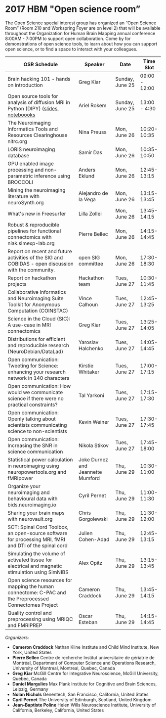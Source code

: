  
# 2017 HBM  "Open science room”

The Open Science special interest group has organized an “Open Science Room”  (Room 210 and Workspring Foyer are on level 2) that will be available throughout the Organization for Human Brain Mapping annual conference 8:00AM - 7:00PM to support open collaboration. Come by for demonstrations of open science tools, to learn about how you can support open science, or to find a space to interact with your colleagues. 

|  OSR Schedule | Speaker | Date | Time Slot |
|---------------|---------|------|-----------|
| Brain hacking 101 - hands on introduction | Greg Kiar | Sunday, June 25 | 09:00 - 12:00 | 
| Open source tools for analysis of diffusion MRI in Python (DIPY) ([slides](https://arokem.github.io/2017-ohbm-dipy-slides), [noteboooks](https://github.com/datacarpentry/python-neuroimaging-lesson)| Ariel Rokem | Sunday, June 25 | 13:00 - 4:30 | 
| The Neuroimaging Informatics Tools and Resources Clearinghouse nitrc.org | Nina Preuss | Mon, June 26 | 10:20-10:35 |
| LORIS neuroimaging database | Samir Das | Mon, June 26 |  10:35-10:50 |        
| GPU enabled image processing and non-parametric inference using BROCCOLI | Anders Eklund | Mon, June 26 |  12:45- 13:15 |   
| Mining the neuroimaging literature with neuroSynth.org | Alejandro de la Vega | Mon, June 26 |  13:15- 13:45 |
| What's new in Freesurfer | Lilla Zollei | Mon, June 26 |  13:45- 14:15 |        
| Robust & reproducible pipelines for functional connectomics with niak.simexp-lab.org | Pierre Bellec | Mon, June 26 |  14:15- 14:45 |   
| Report on recent and future activities of the SIG and COBIDAS - open discussion with the community. | open SIG committee | Mon, June 26 | 17:30- 18:30 |
| Report on hackathon projects | Hackathon team | Tues, June 27 | 10:30- 11:45 |
| Collaborative Informatics and Neuroimaging Suite Toolkit for Anonymous Computation (COINSTAC) | Vince Calhoun | Tues, June 27 |  12:45- 13:25 |        
|	Science in the Cloud (SIC): A use-case in MRI connectomics | Greg Kiar | Tues, June 27 |  13:25- 14:05 |        
|	Distributions for efficient and reproducible research (NeuroDebian/DataLad) | Yaroslav Halchenko | Tues, June 27 |  14:05- 14:45 |        
| Open communication: Tweeting for Science: enhancing your research network in 140 characters | Kirstie Whitaker | Tues, June 27 | 17:00- 17:15 |
| Open communication: How would we communicate science if there were no practical constraints? | Tal Yarkoni | Tues, June 27 | 17:15- 17:30 |
| Open communication: Openly talking about scientists communicating science to non-scientists | Kevin Weiner | Tues, June 27 | 17:30- 17:45 |
| Open communication: Increasing the SNR in science communication |	Nikola Stikov | Tues, June 27 | 17:45- 18:00 |
|	Statistical power calculation in neuroimaging using neuropowertools.org and fMRIpower | Joke Durnez and Jeannette Mumford | Thu, June 29 | 10:30-11:00 |        
|		Organize your neuroimaging and behavioural data with bids.neuroimaging.io | Cyril Pernet | Thu, June 29 | 11:00-11:30 |        
|		Sharing your brain maps with neurovault.org | Chris Gorgolewski | Thu, June 29 | 11:30-12:00 |        
|		SCT: Spinal Cord Toolbox, an open-source software for processing MRI, fMRI and DTI of the spinal cord | Julien Cohen-Adad | Thu, June 29 | 12:45- 13:15 |        
|		Simulating the volume of activated tissue for electrical and magnetic stimulation using SimNIBS | Alex Opitz | Thu, June 29 | 13:15- 13:45 |        
|		Open science resources for mapping the human connectome: C-PAC and the Preprocessed Connectomes Project | Cameron Craddock | Thu, June 29 | 13:45- 14:15 |        
|		Quality control and preprocessing using MRIQC and FMRIPREP | Oscar Esteban | Thu, June 29 | 14:15- 14:45 |  

*Organizers:*
 * **Cameron Craddock** Nathan Kline Institute and Child Mind Institute, New York, United States
 * **Pierre Bellec** Centre de recherche Institut universitaire de gériatrie de Montréal, Department of Computer Science and Operations Research, University of Montreal, Montreal, Quebec, Canada 
 * **Greg Kiar** McGill Centre for Integrative Neuroscience, McGill University, Quebec, Canada
 * **Daniel Margulies** Max Plank Institute for Cognitive and Brain Sciences, Leipzig, Germany
 * **Nolan Nichols** Genentech, San Francisco, California, United States
 * **Cyril Pernet** The University of Edinburgh, Scotland, United Kingdom
 * **Jean-Baptiste Poline** Helen Wills Neuroscience Institute, University of California, Berkeley, California, United States
 

 
 
